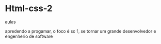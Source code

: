 # Html-css-2
 aulas

apredendo a progamar, o foco é so 1, se tornar um grande desenvolvedor e engenherio de software